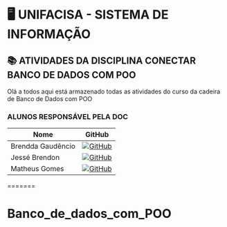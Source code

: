 # 🖥️ UNIFACISA - SISTEMA DE INFORMAÇÃO
## 📚 ATIVIDADES DA DISCIPLINA CONECTAR BANCO DE DADOS COM POO
Olá a todos aqui está armazenado todas as atividades do curso da cadeira de Banco de Dados com POO

### ALUNOS RESPONSÁVEL PELA DOC

| Nome | GitHub |
   |---|---|
   | Brendda Gaudêncio| [![GitHub](https://img.shields.io/badge/GitHub-000?style=for-the-badge&logo=github&logoColor=30A3DC)](https://github.com/Meisnerf) |
   | Jessé Brendon | [![GitHub](https://img.shields.io/badge/GitHub-000?style=for-the-badge&logo=github&logoColor=30A3DC)](https://github.com/Jesbrend) |
   | Matheus Gomes | [![GitHub](https://img.shields.io/badge/GitHub-000?style=for-the-badge&logo=github&logoColor=30A3DC)](https://github.com/MatheusGomesCG) |
=======
# Banco_de_dados_com_POO
